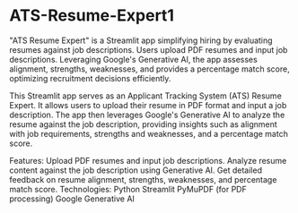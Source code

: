 
# ATS-Resume-Expert1
"ATS Resume Expert" is a Streamlit app simplifying hiring by evaluating resumes against job descriptions. Users upload PDF resumes and input job descriptions. Leveraging Google's Generative AI, the app assesses alignment, strengths, weaknesses, and provides a percentage match score, optimizing recruitment decisions efficiently.


This Streamlit app serves as an Applicant Tracking System (ATS) Resume Expert. It allows users to upload their resume in PDF format and input a job description. The app then leverages Google's Generative AI to analyze the resume against the job description, providing insights such as alignment with job requirements, strengths and weaknesses, and a percentage match score.

Features:
Upload PDF resumes and input job descriptions.
Analyze resume content against the job description using Generative AI.
Get detailed feedback on resume alignment, strengths, weaknesses, and percentage match score.
Technologies:
Python
Streamlit
PyMuPDF (for PDF processing)
Google Generative AI
